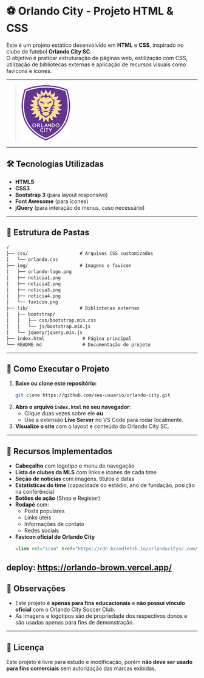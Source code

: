 # ⚽ Orlando City - Projeto HTML & CSS

Este é um projeto estático desenvolvido em **HTML** e **CSS**, inspirado no clube de futebol **Orlando City SC**.  
O objetivo é praticar estruturação de páginas web, estilização com CSS, utilização de bibliotecas externas e aplicação de recursos visuais como favicons e ícones.

---

 
> ![Orlando City Preview](img/orlando-logo.png)

---

## 🛠 Tecnologias Utilizadas

- **HTML5**
- **CSS3**
- **Bootstrap 3** (para layout responsivo)
- **Font Awesome** (para ícones)
- **jQuery** (para interação de menus, caso necessário)

---

## 📂 Estrutura de Pastas

```plaintext
/
├── css/                   # Arquivos CSS customizados
│   └── orlando.css
├── img/                   # Imagens e favicon
│   ├── orlando-logo.png
│   ├── noticia1.png
│   ├── noticia2.png
│   ├── noticia3.png
│   ├── noticia4.png
│   └── favicon.png
├── lib/                   # Bibliotecas externas
│   ├── bootstrap/
│   │   ├── css/bootstrap.min.css
│   │   └── js/bootstrap.min.js
│   └── jquery/jquery.min.js
├── index.html              # Página principal
└── README.md               # Documentação do projeto
```

---

## 🚀 Como Executar o Projeto

1. **Baixe ou clone este repositório:**
   ```bash
   git clone https://github.com/seu-usuario/orlando-city.git
   ```
2. **Abra o arquivo `index.html` no seu navegador**:
   - Clique duas vezes sobre ele **ou**
   - Use a extensão **Live Server** no VS Code para rodar localmente.
3. **Visualize o site** com o layout e conteúdo do Orlando City SC.

---

## 🌟 Recursos Implementados

- **Cabeçalho** com logotipo e menu de navegação
- **Lista de clubes da MLS** com links e ícones de cada time
- **Seção de notícias** com imagens, títulos e datas
- **Estatísticas do time** (capacidade do estádio, ano de fundação, posição na conferência)
- **Botões de ação** (Shop e Register)
- **Rodapé** com:
  - Posts populares
  - Links úteis
  - Informações de contato
  - Redes sociais
- **Favicon oficial do Orlando City**
  ```html
  <link rel="icon" href="https://cdn.brandfetch.io/orlandocitysc.com/w/450/h/512/logo" type="image/png">
  ```
deploy: https://orlando-brown.vercel.app/
---

## 📌 Observações

- Este projeto é **apenas para fins educacionais** e **não possui vínculo oficial** com o Orlando City Soccer Club.
- As imagens e logotipos são de propriedade dos respectivos donos e são usadas apenas para fins de demonstração.

---

## 📄 Licença

Este projeto é livre para estudo e modificação, porém **não deve ser usado para fins comerciais** sem autorização das marcas exibidas.

